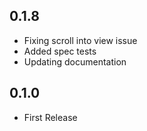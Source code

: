 ## 0.1.8

- Fixing scroll into view issue
- Added spec tests
- Updating documentation

## 0.1.0

- First Release
